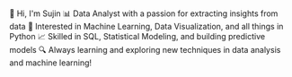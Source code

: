 👋 Hi, I'm Sujin
📊 Data Analyst with a passion for extracting insights from data
🤖 Interested in Machine Learning, Data Visualization, and all things in Python
📈 Skilled in SQL, Statistical Modeling, and building predictive models
🔍 Always learning and exploring new techniques in data analysis and machine learning!

<!---
SujinJK/SujinJK is a ✨ special ✨ repository because its `README.md` (this file) appears on your GitHub profile.
You can click the Preview link to take a look at your changes.
--->
